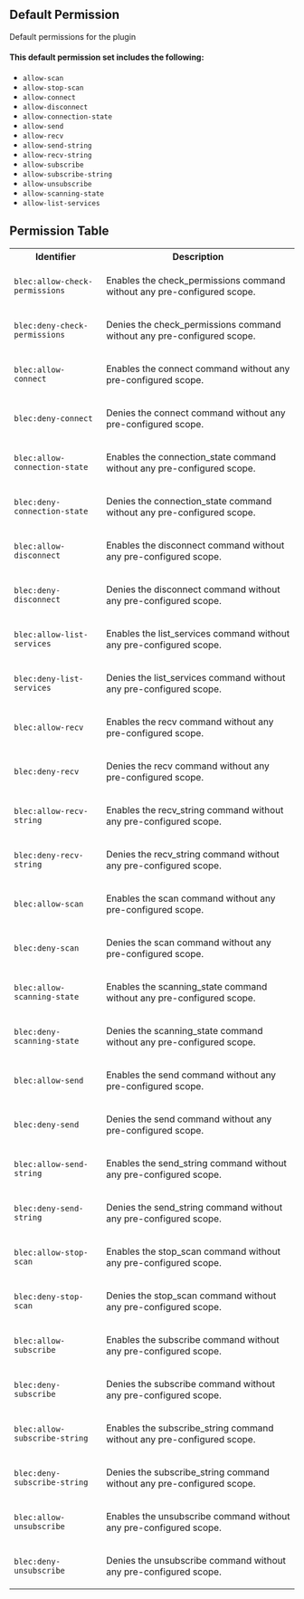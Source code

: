 ## Default Permission

Default permissions for the plugin

#### This default permission set includes the following:

- `allow-scan`
- `allow-stop-scan`
- `allow-connect`
- `allow-disconnect`
- `allow-connection-state`
- `allow-send`
- `allow-recv`
- `allow-send-string`
- `allow-recv-string`
- `allow-subscribe`
- `allow-subscribe-string`
- `allow-unsubscribe`
- `allow-scanning-state`
- `allow-list-services`

## Permission Table

<table>
<tr>
<th>Identifier</th>
<th>Description</th>
</tr>


<tr>
<td>

`blec:allow-check-permissions`

</td>
<td>

Enables the check_permissions command without any pre-configured scope.

</td>
</tr>

<tr>
<td>

`blec:deny-check-permissions`

</td>
<td>

Denies the check_permissions command without any pre-configured scope.

</td>
</tr>

<tr>
<td>

`blec:allow-connect`

</td>
<td>

Enables the connect command without any pre-configured scope.

</td>
</tr>

<tr>
<td>

`blec:deny-connect`

</td>
<td>

Denies the connect command without any pre-configured scope.

</td>
</tr>

<tr>
<td>

`blec:allow-connection-state`

</td>
<td>

Enables the connection_state command without any pre-configured scope.

</td>
</tr>

<tr>
<td>

`blec:deny-connection-state`

</td>
<td>

Denies the connection_state command without any pre-configured scope.

</td>
</tr>

<tr>
<td>

`blec:allow-disconnect`

</td>
<td>

Enables the disconnect command without any pre-configured scope.

</td>
</tr>

<tr>
<td>

`blec:deny-disconnect`

</td>
<td>

Denies the disconnect command without any pre-configured scope.

</td>
</tr>

<tr>
<td>

`blec:allow-list-services`

</td>
<td>

Enables the list_services command without any pre-configured scope.

</td>
</tr>

<tr>
<td>

`blec:deny-list-services`

</td>
<td>

Denies the list_services command without any pre-configured scope.

</td>
</tr>

<tr>
<td>

`blec:allow-recv`

</td>
<td>

Enables the recv command without any pre-configured scope.

</td>
</tr>

<tr>
<td>

`blec:deny-recv`

</td>
<td>

Denies the recv command without any pre-configured scope.

</td>
</tr>

<tr>
<td>

`blec:allow-recv-string`

</td>
<td>

Enables the recv_string command without any pre-configured scope.

</td>
</tr>

<tr>
<td>

`blec:deny-recv-string`

</td>
<td>

Denies the recv_string command without any pre-configured scope.

</td>
</tr>

<tr>
<td>

`blec:allow-scan`

</td>
<td>

Enables the scan command without any pre-configured scope.

</td>
</tr>

<tr>
<td>

`blec:deny-scan`

</td>
<td>

Denies the scan command without any pre-configured scope.

</td>
</tr>

<tr>
<td>

`blec:allow-scanning-state`

</td>
<td>

Enables the scanning_state command without any pre-configured scope.

</td>
</tr>

<tr>
<td>

`blec:deny-scanning-state`

</td>
<td>

Denies the scanning_state command without any pre-configured scope.

</td>
</tr>

<tr>
<td>

`blec:allow-send`

</td>
<td>

Enables the send command without any pre-configured scope.

</td>
</tr>

<tr>
<td>

`blec:deny-send`

</td>
<td>

Denies the send command without any pre-configured scope.

</td>
</tr>

<tr>
<td>

`blec:allow-send-string`

</td>
<td>

Enables the send_string command without any pre-configured scope.

</td>
</tr>

<tr>
<td>

`blec:deny-send-string`

</td>
<td>

Denies the send_string command without any pre-configured scope.

</td>
</tr>

<tr>
<td>

`blec:allow-stop-scan`

</td>
<td>

Enables the stop_scan command without any pre-configured scope.

</td>
</tr>

<tr>
<td>

`blec:deny-stop-scan`

</td>
<td>

Denies the stop_scan command without any pre-configured scope.

</td>
</tr>

<tr>
<td>

`blec:allow-subscribe`

</td>
<td>

Enables the subscribe command without any pre-configured scope.

</td>
</tr>

<tr>
<td>

`blec:deny-subscribe`

</td>
<td>

Denies the subscribe command without any pre-configured scope.

</td>
</tr>

<tr>
<td>

`blec:allow-subscribe-string`

</td>
<td>

Enables the subscribe_string command without any pre-configured scope.

</td>
</tr>

<tr>
<td>

`blec:deny-subscribe-string`

</td>
<td>

Denies the subscribe_string command without any pre-configured scope.

</td>
</tr>

<tr>
<td>

`blec:allow-unsubscribe`

</td>
<td>

Enables the unsubscribe command without any pre-configured scope.

</td>
</tr>

<tr>
<td>

`blec:deny-unsubscribe`

</td>
<td>

Denies the unsubscribe command without any pre-configured scope.

</td>
</tr>
</table>
